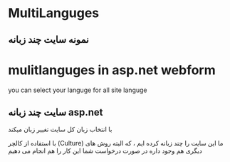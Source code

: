 # MultiLanguges
<h2> نمونه سایت چند زبانه </h2>
<h1>mulitlanguges in asp.net webform</h1>
<p>you can select your languge for all site languge</p>
<h2>سایت چند زبانه asp.net </h2>
<p> با انتخاب زبان کل سایت تغییر زبان میکند </p>
<p>با استفاده از کالچر (Culture) ما این سایت را چند زبانه کرده ایم ، که البته روش های دیگری هم وجود داره در صورت درخواست شما این کار را هم انجام می دهیم</p>
